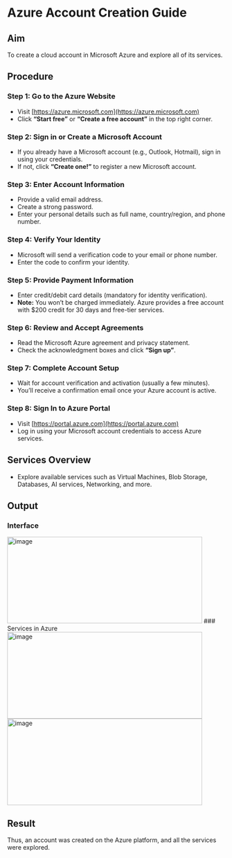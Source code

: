 # Azure Account Creation Guide

## Aim
To create a cloud account in Microsoft Azure and explore all of its services.

## Procedure

### Step 1: Go to the Azure Website
- Visit [https://azure.microsoft.com](https://azure.microsoft.com)  
- Click **“Start free”** or **“Create a free account”** in the top right corner.

### Step 2: Sign in or Create a Microsoft Account
- If you already have a Microsoft account (e.g., Outlook, Hotmail), sign in using your credentials.  
- If not, click **“Create one!”** to register a new Microsoft account.

### Step 3: Enter Account Information
- Provide a valid email address.  
- Create a strong password.  
- Enter your personal details such as full name, country/region, and phone number.

### Step 4: Verify Your Identity
- Microsoft will send a verification code to your email or phone number.  
- Enter the code to confirm your identity.

### Step 5: Provide Payment Information
- Enter credit/debit card details (mandatory for identity verification).  
- **Note:** You won’t be charged immediately. Azure provides a free account with $200 credit for 30 days and free-tier services.

### Step 6: Review and Accept Agreements
- Read the Microsoft Azure agreement and privacy statement.  
- Check the acknowledgment boxes and click **“Sign up”**.

### Step 7: Complete Account Setup
- Wait for account verification and activation (usually a few minutes).  
- You’ll receive a confirmation email once your Azure account is active.

### Step 8: Sign In to Azure Portal
- Visit [https://portal.azure.com](https://portal.azure.com)  
- Log in using your Microsoft account credentials to access Azure services.


## Services Overview
- Explore available services such as Virtual Machines, Blob Storage, Databases, AI services, Networking, and more.

## Output
### Interface
<img width="450" height="200" alt="image" src="https://github.com/user-attachments/assets/7a0ca8de-3e19-402a-a35b-839aafb9eebe" />
### Services in Azure
<img width="450" height="200" alt="image" src="https://github.com/user-attachments/assets/675642fd-2386-4c9b-bb5e-4f2c67595ab3" />
<img width="450" height="200" alt="image" src="https://github.com/user-attachments/assets/ab5ad1a3-b04a-4886-af77-27bbe27672cb" />


## Result
Thus, an account was created on the Azure platform, and all the services were explored.

